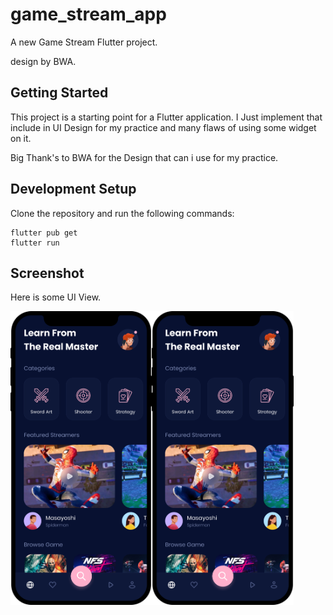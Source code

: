 # game_stream_app

A new Game Stream Flutter project.

design by BWA.

## Getting Started

This project is a starting point for a Flutter application. I Just implement that include in UI Design for my practice and many flaws of using some widget on it.

Big Thank's to BWA for the Design that can i use for my practice.

## Development Setup

Clone the repository and run the following commands:
```
flutter pub get
flutter run
```

## Screenshot

Here is some UI View.

<img src="assets/screenshot/stream1.png" height="470em" /><img src="assets/screenshot/stream1.png" height="470em" />
